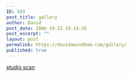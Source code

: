 ```yaml
---
ID: 593
post_title: gallery
author: David
post_date: 2006-10-22 15:14:35
post_excerpt: ""
layout: post
permalink: https://davidawindham.com/gallery/
published: true
---
```

 <a href="http://www.davidawindham.com/gallery2/main.php?g2_itemId=26&g2_imageViewsIndex=0" target="_blank">studio scan</a>